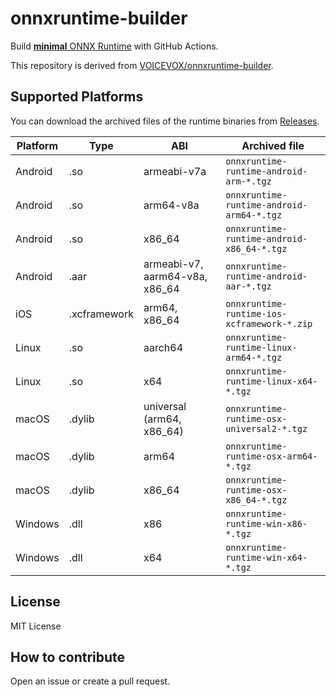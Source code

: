 # onnxruntime-builder

Build [**minimal** ONNX Runtime](https://onnxruntime.ai/docs/build/custom.html#minimal-build) with GitHub Actions.

This repository is derived from [VOICEVOX/onnxruntime-builder](https://github.com/VOICEVOX/onnxruntime-builder).

## Supported Platforms

You can download the archived files of the runtime binaries from [Releases](https://github.com/stakemura/onnxruntime-builder/releases).

| Platform | Type   | ABI         |  Archived file         |
|----------|--------|-------------|---------------------------------------|
| Android  | .so    | armeabi-v7a | `onnxruntime-runtime-android-arm-*.tgz` |
| Android  | .so    | arm64-v8a   | `onnxruntime-runtime-android-arm64-*.tgz` |
| Android  | .so    | x86_64      | `onnxruntime-runtime-android-x86_64-*.tgz` |
| Android  | .aar   | armeabi-v7, aarm64-v8a, x86_64 | `onnxruntime-runtime-android-aar-*.tgz` |
| iOS      | .xcframework | arm64, x86_64 | `onnxruntime-runtime-ios-xcframework-*.zip`|
| Linux    | .so    | aarch64     | `onnxruntime-runtime-linux-arm64-*.tgz` |
| Linux    | .so    | x64         | `onnxruntime-runtime-linux-x64-*.tgz` |
| macOS    | .dylib | universal (arm64, x86_64) | `onnxruntime-runtime-osx-universal2-*.tgz` |
| macOS    | .dylib | arm64       | `onnxruntime-runtime-osx-arm64-*.tgz` |
| macOS    | .dylib | x86_64      | `onnxruntime-runtime-osx-x86_64-*.tgz` |
| Windows  | .dll   | x86         | `onnxruntime-runtime-win-x86-*.tgz` |
| Windows  | .dll   | x64         | `onnxruntime-runtime-win-x64-*.tgz` |

## License

MIT License

## How to contribute

Open an issue or create a pull request.
